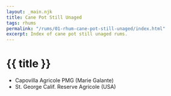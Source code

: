 ```yaml
---
layout: _main.njk
title: Cane Pot Still Unaged
tags: rhums
permalink: "/rums/01-rhum-cane-pot-still-unaged/index.html"
excerpt: Index of cane pot still unaged rums.
---
```

<!-- markdownlint-disable MD025 -->
# {{ title }}
<!-- markdownlint-enable MD025 -->

<div class="index col-2">

* Capovilla Agricole PMG (Marie Galante)
* St. George Calif. Reserve Agricole (USA)

</div>
